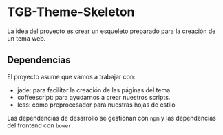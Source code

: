 # TGB-Theme-Skeleton

La idea del proyecto es crear un esqueleto preparado para la creación de un tema web.

## Dependencias

El proyecto asume que vamos a trabajar con:

* jade: para facilitar la creación de las páginas del tema.
* coffeescript: para ayudarnos a crear nuestros scripts.
* less: como preprocesador para nuestras hojas de estilo

Las dependencias de desarrollo se gestionan con ``npm`` y las dependencias del frontend con ``bower``.

